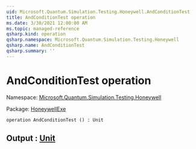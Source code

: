 ```yaml
---
uid: Microsoft.Quantum.Simulation.Testing.Honeywell.AndConditionTest
title: AndConditionTest operation
ms.date: 3/30/2021 12:00:00 AM
ms.topic: managed-reference
qsharp.kind: operation
qsharp.namespace: Microsoft.Quantum.Simulation.Testing.Honeywell
qsharp.name: AndConditionTest
qsharp.summary: ''
---
```


# AndConditionTest operation

Namespace: [Microsoft.Quantum.Simulation.Testing.Honeywell](xref:Microsoft.Quantum.Simulation.Testing.Honeywell)

Package: [HoneywellExe](https://nuget.org/packages/HoneywellExe)




```qsharp
operation AndConditionTest () : Unit
```


## Output : [Unit](xref:microsoft.quantum.lang-ref.unit)

